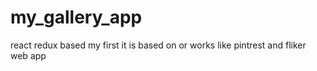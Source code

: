 # my_gallery_app
react redux based
my first it is based on or works like pintrest and fliker web app
